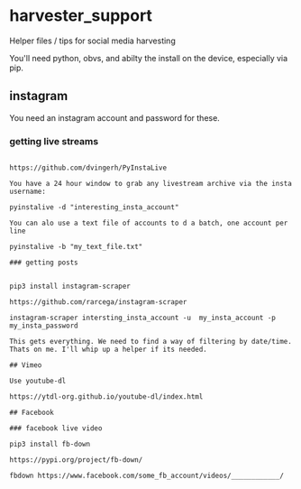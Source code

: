 # harvester_support

Helper files  / tips for social media harvesting

You'll need python, obvs, and abilty the install on the device, especially via pip. 

## instagram 

You need an instagram account and password for these. 

### getting live streams

````pip3 install pyinstalive

https://github.com/dvingerh/PyInstaLive

You have a 24 hour window to grab any livestream archive via the insta username: 

pyinstalive -d "interesting_insta_account"

You can alo use a text file of accounts to d a batch, one account per line

pyinstalive -b "my_text_file.txt"

### getting posts


pip3 install instagram-scraper

https://github.com/rarcega/instagram-scraper

instagram-scraper intersting_insta_account -u  my_insta_account -p my_insta_password

This gets everything. We need to find a way of filtering by date/time. Thats on me. I'll whip up a helper if its needed. 

## Vimeo

Use youtube-dl 

https://ytdl-org.github.io/youtube-dl/index.html

## Facebook

### facebook live video

pip3 install fb-down

https://pypi.org/project/fb-down/ 

fbdown https://www.facebook.com/some_fb_account/videos/____________/





